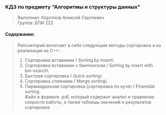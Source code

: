 ### КДЗ по предмету “Алгоритмы и структуры данных” 
> Выполнил: Коротков Алексей Сергеевич\
> Группа: БПИ 222<br>

#### Содержание:
> Репозиторий включает в себя следуюшие методы сортировки и их реализация на С++:
> 1. Сортировка вставками / Sorting by insert\
> 2. Сортировка вставками с бинпоиском / Sorting by insert with bin-search\
> 3. Быстрая сортировка / Quick sorting\
> 4. Сортировка слиянием / Merge sorting\
> 5. Пирамидальная сортировка (сортировка по куче) / Piramidal sorting<br>
> Файл в формате .pdf, который содержит анализ и сравнение скорости работы, а также таблицы значений и результатов сортировок<br>

